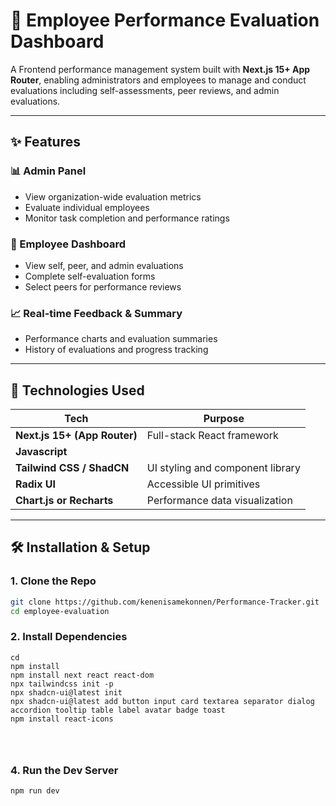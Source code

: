 # 🧭 Employee Performance Evaluation Dashboard

A Frontend performance management system built with **Next.js 15+ App Router**, enabling administrators and employees to manage and conduct evaluations including self-assessments, peer reviews, and admin evaluations.

---

## ✨ Features

### 📊 Admin Panel
- View organization-wide evaluation metrics
- Evaluate individual employees
- Monitor task completion and performance ratings

### 👤 Employee Dashboard
- View self, peer, and admin evaluations
- Complete self-evaluation forms
- Select peers for performance reviews

### 📈 Real-time Feedback & Summary
- Performance charts and evaluation summaries
- History of evaluations and progress tracking

---

## 🚀 Technologies Used

| Tech | Purpose |
|------|---------|
| **Next.js 15+ (App Router)** | Full-stack React framework |
| **Javascript**
| **Tailwind CSS / ShadCN** | UI styling and component library |
| **Radix UI** | Accessible UI primitives |
| **Chart.js or Recharts** | Performance data visualization |

---


## 🛠 Installation & Setup

### 1. Clone the Repo
```bash
git clone https://github.com/kenenisamekonnen/Performance-Tracker.git
cd employee-evaluation
```
### 2. Install Dependencies
```
cd
npm install
npm install next react react-dom
npx tailwindcss init -p
npx shadcn-ui@latest init
npx shadcn-ui@latest add button input card textarea separator dialog accordion tooltip table label avatar badge toast
npm install react-icons




```
### 4. Run the Dev Server
```
npm run dev
